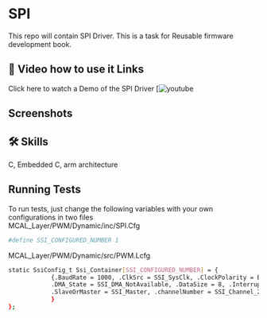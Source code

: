 
# SPI

This repo will contain SPI Driver.
This is a task for Reusable firmware development book.

## 🔗 Video how to use it Links
Click here to watch a Demo of the SPI Driver
[![youtube]()


## Screenshots


## 🛠 Skills
C, Embedded C, arm architecture

## Running Tests

To run tests, just change the following variables with your own configurations in two files <br>
MCAL_Layer/PWM/Dynamic/inc/SPI.Cfg


```bash
#define SSI_CONFIGURED_NUMBER 1
```
MCAL_Layer/PWM/Dynamic/src/PWM.Lcfg

```bash
static SsiConfig_t Ssi_Container[SSI_CONFIGURED_NUMBER] = {
            {.BaudRate = 1000, .ClkSrc = SSI_SysClk, .ClockPolarity = E_FALSE,
            .DMA_State = SSI_DMA_NotAvailable, .DataSize = 8, .Interrupt = SSI_HALF_FIFO,
            .SlaveOrMaster = SSI_Master, .channelNumber = SSI_Channel_2, .protocolMode = SSI_Protocol_SPI
            }
};
```


